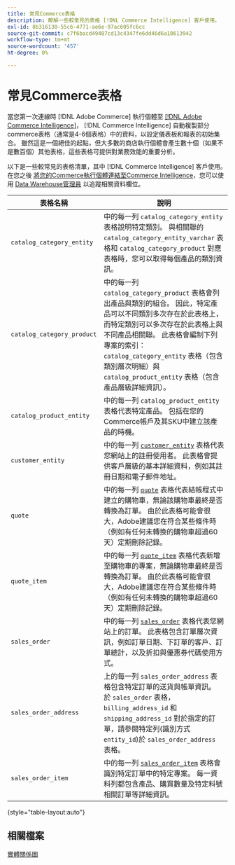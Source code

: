 ```yaml
---
title: 常見Commerce表格
description: 瞭解一些較常見的表格 [!DNL Commerce Intelligence] 客戶使用。
exl-id: 8b316130-55c6-4771-ae6e-97ac605fc6cc
source-git-commit: c7f6bacd49487cd13c4347fe6dd46d6a10613942
workflow-type: tm+mt
source-wordcount: '457'
ht-degree: 0%

---
```


# 常見Commerce表格

當您第一次連線時 [!DNL Adobe Commerce] 執行個體至 [[!DNL Adobe Commerce Intelligence]](../importing-data/integrations/magento.md)， [!DNL Commerce Intelligence] 自動複製部分commerce表格（通常是4-6個表格）中的資料，以設定儀表板和報表的初始集合。 雖然這是一個絕佳的起點，但大多數的商店執行個體會產生數十個（如果不是數百個）其他表格，這些表格可提供對業務效能的重要分析。

以下是一些較常見的表格清單，其中 [!DNL Commerce Intelligence] 客戶使用。 在您之後 [將您的Commerce執行個體連結至Commerce Intelligence](../../data-analyst/importing-data/integrations/magento.md)，您可以使用 [Data Warehouse管理員](../../data-analyst/data-warehouse-mgr/tour-dwm.md) 以追蹤相關資料欄位。

| 表格名稱 | 說明 |
|---|---|
| `catalog_category_entity` | 中的每一列 `catalog_category_entity` 表格說明特定類別。 與相關聯的 `catalog_category_entity_varchar` 表格和 `catalog_category_product` 對應表格時，您可以取得每個產品的類別資訊。 |
| `catalog_category_product` | 中的每一列 `catalog_category_product` 表格會列出產品與類別的組合。 因此，特定產品可以不同類別多次存在於此表格上，而特定類別可以多次存在於此表格上與不同產品相關聯。 此表格會編制下列專案的索引： `catalog_category_entity` 表格（包含類別層次明細）與 `catalog_product_entity` 表格（包含產品層級詳細資訊）。 |
| `catalog_product_entity` | 中的每一列 `catalog_product_entity` 表格代表特定產品。 包括在您的Commerce帳戶及其SKU中建立該產品的時機。 |
| `customer_entity` | 中的每一列 [`customer_entity`](../data-warehouse-mgr/cust-ent-table.md) 表格代表您網站上的註冊使用者。 此表格會提供客戶層級的基本詳細資料，例如其註冊日期和電子郵件地址。 |
| `quote` | 中的每一列 [`quote`](../data-warehouse-mgr/sales-flat-quote-table.md) 表格代表結帳程式中建立的購物車，無論該購物車最終是否轉換為訂單。 由於此表格可能會很大，Adobe建議您在符合某些條件時（例如有任何未轉換的購物車超過60天）定期刪除記錄。 |
| `quote_item` | 中的每一列 [`quote_item`](../data-warehouse-mgr/sales-flat-quote-item-table.md) 表格代表新增至購物車的專案，無論購物車最終是否轉換為訂單。 由於此表格可能會很大，Adobe建議您在符合某些條件時（例如有任何未轉換的購物車超過60天）定期刪除記錄。 |
| `sales_order` | 中的每一列 [`sales_order`](../data-warehouse-mgr/sales-flat-order-table.md) 表格代表您網站上的訂單。 此表格包含訂單層次資訊，例如訂單日期、下訂單的客戶、訂單總計，以及折扣與優惠券代碼使用方式。 |
| `sales_order_address` | 上的每一列 `sales_order_address` 表格包含特定訂單的送貨與帳單資訊。 於 `sales_order` 表格， `billing_address_id` 和 `shipping_address_id` 對於指定的訂單，請參閱特定列(識別方式 `entity_id`)於 `sales_order_address` 表格。 |
| `sales_order_item` | 中的每一列 [`sales_order_item`](../data-warehouse-mgr/sales-flat-quote-item-table.md) 表格會識別特定訂單中的特定專案。 每一資料列都包含產品、購買數量及特定料號相關訂單等詳細資訊。 |

{style="table-layout:auto"}

## 相關檔案

[實體關係圖](../data-warehouse-mgr/entity-rel-diag.md)
